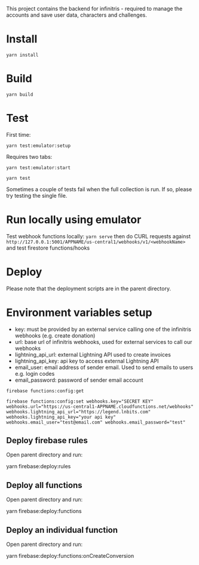 This project contains the backend for infinitris - required to manage the accounts and save user data, characters and challenges.

# Install

`yarn install`

# Build

`yarn build`

# Test

First time:

`yarn test:emulator:setup`

Requires two tabs:

`yarn test:emulator:start`

`yarn test`

Sometimes a couple of tests fail when the full collection is run. If so, please try testing the single file.

# Run locally using emulator

Test webhook functions locally: `yarn serve` then do CURL requests against `http://127.0.0.1:5001/APPNAME/us-central1/webhooks/v1/<webhookName>` and test firestore functions/hooks

# Deploy

Please note that the deployment scripts are in the parent directory.

# Environment variables setup

- key: must be provided by an external service calling one of the infinitris webhooks (e.g. create donation)
- url: base url of infinitris webhooks, used for external services to call our webhooks
- lightning_api_url: external Lightning API used to create invoices
- lightning_api_key: api key to access external Lightning API
- email_user: email address of sender email. Used to send emails to users e.g. login codes
- email_password: password of sender email account

`firebase functions:config:get`

`firebase functions:config:set webhooks.key="SECRET KEY" webhooks.url="https://us-central1-APPNAME.cloudfunctions.net/webhooks" webhooks.lightning_api_url="https://legend.lnbits.com" webhooks.lightning_api_key="your api key" webhooks.email_user="test@email.com" webhooks.email_password="test"`

## Deploy firebase rules

Open parent directory and run:

yarn firebase:deploy:rules

## Deploy all functions

Open parent directory and run:

yarn firebase:deploy:functions

## Deploy an individual function

Open parent directory and run:

yarn firebase:deploy:functions:onCreateConversion
